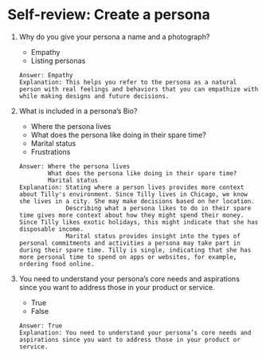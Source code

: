 # Self-review: Create a persona

1. Why do you give your persona a name and a photograph?
    - Empathy
    - Listing personas
    ```
    Answer: Empathy
    Explanation: This helps you refer to the persona as a natural person with real feelings and behaviors that you can empathize with while making designs and future decisions.
    ```

2. What is included in a persona’s Bio? 
    - Where the persona lives
    - What does the persona like doing in their spare time?
    - Marital status
    - Frustrations
    ```
    Answer: Where the persona lives
            What does the persona like doing in their spare time?
            Marital status
    Explanation: Stating where a person lives provides more context about Tilly's environment. Since Tilly lives in Chicago, we know she lives in a city. She may make decisions based on her location.
                 Describing what a persona likes to do in their spare time gives more context about how they might spend their money. Since Tilly likes exotic holidays, this might indicate that she has disposable income.
                 Marital status provides insight into the types of personal commitments and activities a persona may take part in during their spare time. Tilly is single, indicating that she has more personal time to spend on apps or websites, for example, ordering food online.
    ```

3. You need to understand your persona’s core needs and aspirations since you want to address those in your product or service. 
    - True
    - False
    ```
    Answer: True
    Explanation: You need to understand your persona’s core needs and aspirations since you want to address those in your product or service. 
    ```
